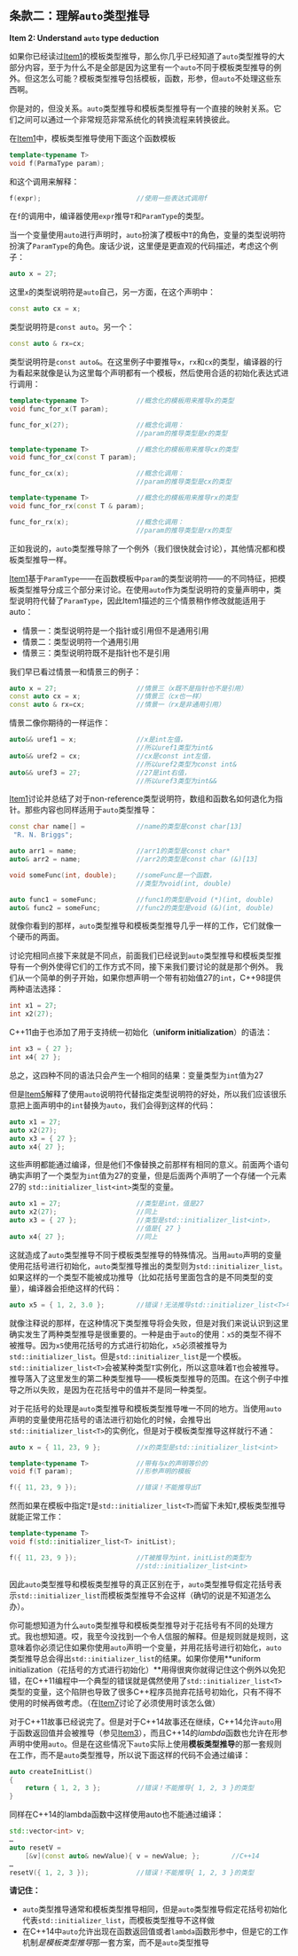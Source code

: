 ## 条款二：理解`auto`类型推导

**Item 2: Understand `auto` type deduction**

如果你已经读过[Item1](../1.DeducingTypes/item1.md)的模板类型推导，那么你几乎已经知道了`auto`类型推导的大部分内容，至于为什么不是全部是因为这里有一个`auto`不同于模板类型推导的例外。但这怎么可能？模板类型推导包括模板，函数，形参，但`auto`不处理这些东西啊。

你是对的，但没关系。`auto`类型推导和模板类型推导有一个直接的映射关系。它们之间可以通过一个非常规范非常系统化的转换流程来转换彼此。

在[Item1](../1.DeducingTypes/item2.md)中，模板类型推导使用下面这个函数模板
````cpp
template<typename T>
void f(ParmaType param);
````
和这个调用来解释：

```cpp
f(expr);                        //使用一些表达式调用f
```

在`f`的调用中，编译器使用`expr`推导`T`和`ParamType`的类型。

当一个变量使用`auto`进行声明时，`auto`扮演了模板中`T`的角色，变量的类型说明符扮演了`ParamType`的角色。废话少说，这里便是更直观的代码描述，考虑这个例子：

````cpp
auto x = 27;
````
这里`x`的类型说明符是`auto`自己，另一方面，在这个声明中：
````cpp
const auto cx = x;
````
类型说明符是`const auto`。另一个：
````cpp
const auto & rx=cx;
````
类型说明符是`const auto&`。在这里例子中要推导`x`，`rx`和`cx`的类型，编译器的行为看起来就像是认为这里每个声明都有一个模板，然后使用合适的初始化表达式进行调用：
````cpp
template<typename T>            //概念化的模板用来推导x的类型
void func_for_x(T param);

func_for_x(27);                 //概念化调用：
                                //param的推导类型是x的类型

template<typename T>            //概念化的模板用来推导cx的类型
void func_for_cx(const T param);

func_for_cx(x);                 //概念化调用：
                                //param的推导类型是cx的类型

template<typename T>            //概念化的模板用来推导rx的类型
void func_for_rx(const T & param);

func_for_rx(x);                 //概念化调用：
                                //param的推导类型是rx的类型
````
正如我说的，`auto`类型推导除了一个例外（我们很快就会讨论），其他情况都和模板类型推导一样。

[Item1](../1.DeducingTypes/item1.md)基于`ParamType`——在函数模板中`param`的类型说明符——的不同特征，把模板类型推导分成三个部分来讨论。在使用`auto`作为类型说明符的变量声明中，类型说明符代替了`ParamType`，因此Item1描述的三个情景稍作修改就能适用于auto：

+ 情景一：类型说明符是一个指针或引用但不是通用引用
+ 情景二：类型说明符一个通用引用
+ 情景三：类型说明符既不是指针也不是引用

我们早已看过情景一和情景三的例子：
````cpp
auto x = 27;                    //情景三（x既不是指针也不是引用）
const auto cx = x;              //情景三（cx也一样）
const auto & rx=cx;             //情景一（rx是非通用引用）
````
情景二像你期待的一样运作：

```cpp
auto&& uref1 = x;               //x是int左值，
                                //所以uref1类型为int&
auto&& uref2 = cx;              //cx是const int左值，
                                //所以uref2类型为const int&
auto&& uref3 = 27;              //27是int右值，
                                //所以uref3类型为int&&
```

[Item1](../1.DeducingTypes/item1.md)讨论并总结了对于non-reference类型说明符，数组和函数名如何退化为指针。那些内容也同样适用于`auto`类型推导：

````cpp
const char name[] =             //name的类型是const char[13]
 "R. N. Briggs";

auto arr1 = name;               //arr1的类型是const char*
auto& arr2 = name;              //arr2的类型是const char (&)[13]

void someFunc(int, double);     //someFunc是一个函数，
                                //类型为void(int, double)

auto func1 = someFunc;          //func1的类型是void (*)(int, double)
auto& func2 = someFunc;         //func2的类型是void (&)(int, double)
````
就像你看到的那样，`auto`类型推导和模板类型推导几乎一样的工作，它们就像一个硬币的两面。

讨论完相同点接下来就是不同点，前面我们已经说到`auto`类型推导和模板类型推导有一个例外使得它们的工作方式不同，接下来我们要讨论的就是那个例外。
我们从一个简单的例子开始，如果你想声明一个带有初始值27的`int`，C++98提供两种语法选择：

````cpp
int x1 = 27;
int x2(27);
````
C++11由于也添加了用于支持统一初始化（**uniform initialization**）的语法：
````cpp
int x3 = { 27 };
int x4{ 27 };
````
总之，这四种不同的语法只会产生一个相同的结果：变量类型为`int`值为27

但是[Item5](../2.Auto/item5.md)解释了使用`auto`说明符代替指定类型说明符的好处，所以我们应该很乐意把上面声明中的`int`替换为`auto`，我们会得到这样的代码：
````cpp
auto x1 = 27;
auto x2(27);
auto x3 = { 27 };
auto x4{ 27 };
````
这些声明都能通过编译，但是他们不像替换之前那样有相同的意义。前面两个语句确实声明了一个类型为`int`值为27的变量，但是后面两个声明了一个存储一个元素27的 `std::initializer_list<int>`类型的变量。
````cpp
auto x1 = 27;                   //类型是int，值是27
auto x2(27);                    //同上
auto x3 = { 27 };               //类型是std::initializer_list<int>，
                                //值是{ 27 }
auto x4{ 27 };                  //同上
````
这就造成了`auto`类型推导不同于模板类型推导的特殊情况。当用`auto`声明的变量使用花括号进行初始化，`auto`类型推导推出的类型则为`std::initializer_list`。如果这样的一个类型不能被成功推导（比如花括号里面包含的是不同类型的变量），编译器会拒绝这样的代码：
````cpp
auto x5 = { 1, 2, 3.0 };        //错误！无法推导std::initializer_list<T>中的T
````
就像注释说的那样，在这种情况下类型推导将会失败，但是对我们来说认识到这里确实发生了两种类型推导是很重要的。一种是由于`auto`的使用：`x5`的类型不得不被推导。因为`x5`使用花括号的方式进行初始化，`x5`必须被推导为`std::initializer_list`。但是`std::initializer_list`是一个模板。`std::initializer_list<T>`会被某种类型`T`实例化，所以这意味着`T`也会被推导。 推导落入了这里发生的第二种类型推导——模板类型推导的范围。在这个例子中推导之所以失败，是因为在花括号中的值并不是同一种类型。

对于花括号的处理是`auto`类型推导和模板类型推导唯一不同的地方。当使用`auto`声明的变量使用花括号的语法进行初始化的时候，会推导出`std::initializer_list<T>`的实例化，但是对于模板类型推导这样就行不通：
````cpp
auto x = { 11, 23, 9 };         //x的类型是std::initializer_list<int>

template<typename T>            //带有与x的声明等价的
void f(T param);                //形参声明的模板

f({ 11, 23, 9 });               //错误！不能推导出T
````
然而如果在模板中指定`T`是`std::initializer_list<T>`而留下未知`T`,模板类型推导就能正常工作：
````cpp
template<typename T>
void f(std::initializer_list<T> initList);

f({ 11, 23, 9 });               //T被推导为int，initList的类型为
                                //std::initializer_list<int>
````
因此`auto`类型推导和模板类型推导的真正区别在于，`auto`类型推导假定花括号表示`std::initializer_list`而模板类型推导不会这样（确切的说是不知道怎么办）。

你可能想知道为什么`auto`类型推导和模板类型推导对于花括号有不同的处理方式。我也想知道。哎，我至今没找到一个令人信服的解释。但是规则就是规则，这意味着你必须记住如果你使用`auto`声明一个变量，并用花括号进行初始化，`auto`类型推导总会得出`std::initializer_list`的结果。如果你使用**uniform initialization（花括号的方式进行初始化）**用得很爽你就得记住这个例外以免犯错，在C++11编程中一个典型的错误就是偶然使用了`std::initializer_list<T>`类型的变量，这个陷阱也导致了很多C++程序员抛弃花括号初始化，只有不得不使用的时候再做考虑。（在[Item7](../3.MovingToModernCpp/item7.md)讨论了必须使用时该怎么做）

对于C++11故事已经说完了。但是对于C++14故事还在继续，C++14允许`auto`用于函数返回值并会被推导（参见[Item3](../1.DeducingTypes/item3.md)），而且C++14的*lambda*函数也允许在形参声明中使用`auto`。但是在这些情况下`auto`实际上使用**模板类型推导**的那一套规则在工作，而不是`auto`类型推导，所以说下面这样的代码不会通过编译：
````cpp
auto createInitList()
{
    return { 1, 2, 3 };         //错误！不能推导{ 1, 2, 3 }的类型
}
````
同样在C++14的lambda函数中这样使用auto也不能通过编译：
````cpp
std::vector<int> v;
…
auto resetV = 
    [&v](const auto& newValue){ v = newValue; };        //C++14
…
resetV({ 1, 2, 3 });            //错误！不能推导{ 1, 2, 3 }的类型
````

**请记住：**

+ `auto`类型推导通常和模板类型推导相同，但是`auto`类型推导假定花括号初始化代表`std::initializer_list`，而模板类型推导不这样做
+ 在C++14中`auto`允许出现在函数返回值或者`lambda`函数形参中，但是它的工作机制*是模板类型推导*那一套方案，而不是`auto`类型推导
